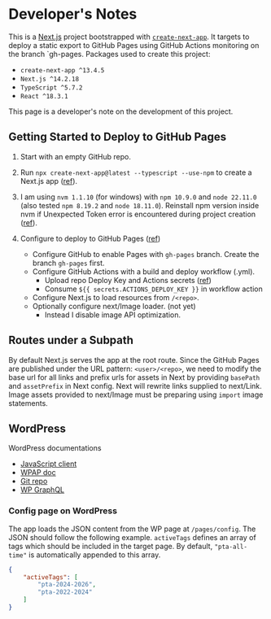 # Developer's Notes

This is a [Next.js](https://nextjs.org/) project bootstrapped with [`create-next-app`](https://github.com/vercel/next.js/tree/canary/packages/create-next-app). It targets to deploy a static export to GitHub Pages using GitHub Actions monitoring on the branch `gh-pages. Packages used to create this project:

- `create-next-app ^13.4.5`
- `Next.js ^14.2.18`
- `TypeScript ^5.7.2`
- `React ^18.3.1`

This page is a developer's note on the development of this project.

## Getting Started to Deploy to GitHub Pages

1. Start with an empty GitHub repo.
2. Run `npx create-next-app@latest --typescript --use-npm` to create a Next.js app ([ref](https://nextjs.org/learn/basics/create-nextjs-app/setup)).
3. I am using `nvm 1.1.10` (for windows) with `npm 10.9.0` and `node 22.11.0` (also tested `npm 8.19.2` and `node 18.11.0`). Reinstall npm version inside nvm if Unexpected Token error is encountered during project creation ([ref](https://github.com/npm/cli/issues/4234#issuecomment-1232257450)).
4. Configure to deploy to GitHub Pages ([ref](https://www.viget.com/articles/host-build-and-deploy-next-js-projects-on-github-pages/))

    - Configure GitHub to enable Pages with `gh-pages` branch. Create the branch `gh-pages` first.
    - Configure GitHub Actions with a build and deploy workflow (.yml).
        - Upload repo Deploy Key and Actions secrets ([ref](https://github.com/gregrickaby/nextjs-github-pages))
        - Consume `${{ secrets.ACTIONS_DEPLOY_KEY }}` in workflow action
    - Configure Next.js to load resources from `/<repo>`.
    - Optionally configure next/Image loader. (not yet)
        - Instead I disable image API optimization.

## Routes under a Subpath

By default Next.js serves the app at the root route.
Since the GitHub Pages are published under the URL pattern: `<user>/<repo>`, we need to modify the base url for all links and
prefix urls for assets in Next by providing `basePath` and `assetPrefix` in Next config. Next will rewrite links supplied to next/Link.
Image assets provided to next/Image must be preparing using `import` image statements.

## WordPress

WordPress documentations

- [JavaScript client](http://wp-api.org/node-wpapi/api-reference/wpapi/1.1.2/WPAPI.html)
- [WPAP doc](http://wp-api.org/node-wpapi/api-reference/wpapi/1.1.2/index.html)
- [Git repo](https://github.com/WP-API/node-wpapi)
- [WP GraphQL](https://www.wpgraphql.com/)

### Config page on WordPress

The app loads the JSON content from the WP page at `/pages/config`. The JSON should follow the following example. `activeTags` defines an array of tags which should be included in the target page. By default, `"pta-all-time"` is automatically appended to this array.

```json
{
    "activeTags": [
        "pta-2024-2026",
        "pta-2022-2024"
    ]
}
